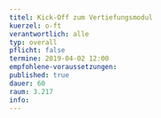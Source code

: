 ```yaml
---
titel: Kick-Off zum Vertiefungsmodul 
kuerzel: o-ft
verantwortlich: alle
typ: overall
pflicht: false
termine: 2019-04-02 12:00
empfohlene-voraussetzungen: 
published: true
dauer: 60
raum: 3.217
info:
---
```


